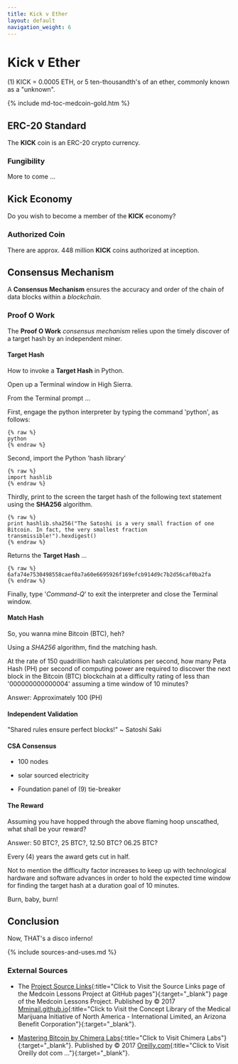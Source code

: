 ```yaml
---
title: Kick v Ether 
layout: default
navigation_weight: 6
---
```

# Kick v Ether

(1) KICK = 0.0005 ETH, or 5 ten-thousandth's of an ether, commonly known as a "unknown".

{% include md-toc-medcoin-gold.htm %}

## ERC-20 Standard

The **KICK** coin is an ERC-20 crypto currency.

### Fungibility

More to come ...

## Kick Economy

Do you wish to become a member of the **KICK** economy?

### Authorized Coin

There are approx. 448 million **KICK** coins authorized at inception.

## Consensus Mechanism

A **Consensus Mechanism** ensures the accuracy and order of the chain of data blocks within a *blockchain*.

### Proof O Work

The **Proof O Work** *consensus mechanism* relies upon the timely discover of a target hash by an independent miner.

#### Target Hash

How to invoke a **Target Hash** in Python.

Open up a Terminal window in High Sierra.

From the Terminal prompt ...

First, engage the python interpreter by typing the command 'python', as follows:

```liquid
{% raw %}
python
{% endraw %}
```

Second, import the Python 'hash library'

```liquid
{% raw %}
import hashlib
{% endraw %}
```

Thirdly, print to the screen the target hash of the following text statement using the **SHA256** algorithm.

```liquid
{% raw %}
print hashlib.sha256("The Satoshi is a very small fraction of one Bitcoin. In fact, the very smallest fraction transmissible!").hexdigest()
{% endraw %}
```

Returns the **Target Hash** ...

```liquid
{% raw %}
6afa74e7530498558caef0a7a60e6695926f169efcb914d9c7b2d56caf0ba2fa
{% endraw %}
```

Finally, type '*Command-Q*' to exit the interpreter and close the Terminal window.

#### Match Hash

So, you wanna mine Bitcoin (BTC), heh?

Using a *SHA256* algorithm, find the matching hash.

At the rate of 150 quadrillion hash calculations per second, how many Peta Hash (PH) per second of computing power are required to discover the next block in the Bitcoin (BTC) blockchain at a difficulty rating of less than '000000000000004' assuming a time window of 10 minutes?

Answer: Approximately 100 (PH)

#### Independent Validation

"Shared rules ensure perfect blocks!" ~ Satoshi Saki

#### CSA Consensus

- 100 nodes

- solar sourced electricity

- Foundation panel of (9) tie-breaker 

#### The Reward

Assuming you have hopped through the above flaming hoop unscathed, what shall be your reward?

Answer: 50 BTC?, 25 BTC?, 12.50 BTC? 06.25 BTC?

Every (4) years the award gets cut in half.

Not to mention the difficulty factor increases to keep up with technological hardware and software advances in order to hold the expected time window for finding the target hash at a duration goal of 10 minutes.

Burn, baby, burn!

## Conclusion

Now, THAT's a disco inferno!

{% include sources-and-uses.md %}

### External Sources

- The [Project Source Links](https://mminail.github.io/Medcoin/Source-Medcoin-Links.htm){:title="Click to Visit the Source Links page of the Medcoin Lessons Project at GitHub pages"}{:target="_blank"} page of the Medcoin Lessons Project. Published by © 2017 [Mminail.github.io](https://mminail.github.io/){:title="Click to Visit the Concept Library of the Medical Marijuana Initiative of North America - International Limited, an Arizona Benefit Corporation"}{:target="_blank"}.

- [Mastering Bitcoin by Chimera Labs](https://www.chimera.labs.oreilly.com){:title="Click to Visit Chimera Labs"}{:target="_blank"}. Published by © 2017 [Oreilly.com](https://www.oreilly.com){:title="Click to Visit Oreilly dot com ..."}{:target="_blank"}.
